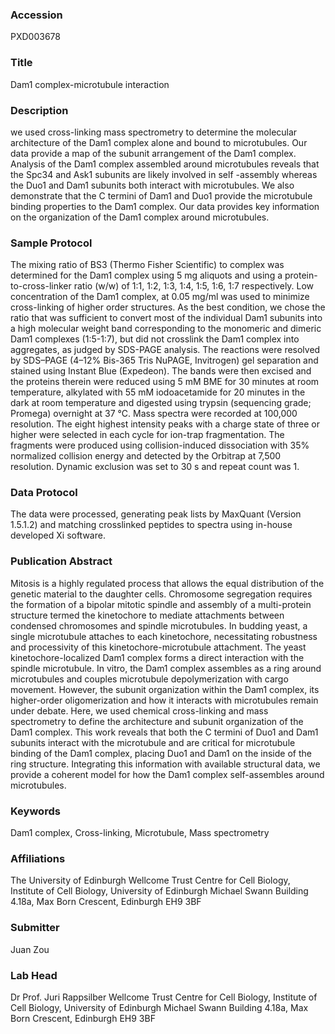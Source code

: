 ### Accession
PXD003678

### Title
Dam1 complex-microtubule interaction

### Description
we used cross-linking mass spectrometry to determine the molecular architecture of the Dam1 complex alone and bound to microtubules. Our data provide a map of the subunit  arrangement of the Dam1 complex.  Analysis of the Dam1 complex assembled around microtubules reveals that the Spc34 and Ask1 subunits are likely involved in  self -assembly whereas the Duo1 and Dam1 subunits both interact with microtubules. We also demonstrate that the C termini of Dam1 and Duo1 provide the microtubule binding properties to the Dam1 complex. Our data provides key information on the organization of the Dam1 complex around microtubules.

### Sample Protocol
The mixing ratio of BS3 (Thermo Fisher Scientific) to complex was determined for the Dam1 complex using 5 mg aliquots and using a protein-to-cross-linker ratio (w/w) of 1:1, 1:2, 1:3, 1:4, 1:5, 1:6, 1:7 respectively. Low concentration of the Dam1 complex, at 0.05 mg/ml was used to minimize cross-linking of higher order structures. As the  best condition, we chose the ratio that was sufficient to convert most of the individual Dam1 subunits into a high molecular weight band corresponding to the monomeric and dimeric Dam1 complexes (1:5-1:7), but did not crosslink the Dam1 complex into aggregates, as judged by SDS-PAGE analysis. The reactions were resolved by  SDS–PAGE (4–12% Bis-365 Tris NuPAGE, Invitrogen) gel separation and stained using Instant Blue (Expedeon). The bands were then excised and the proteins therein were reduced using 5 mM BME for 30 minutes at room temperature, alkylated with 55 mM iodoacetamide for 20 minutes in the dark at room temperature and digested using trypsin (sequencing grade; Promega) overnight at 37 °C. Mass spectra were recorded at 100,000 resolution. The eight highest intensity peaks with a charge state of three or higher were selected in each cycle for ion-trap fragmentation. The fragments were produced using collision-induced dissociation with 35% normalized collision energy and detected by the Orbitrap at 7,500 resolution. Dynamic exclusion was set to 30 s and repeat count was 1.

### Data Protocol
The data were processed, generating peak lists by MaxQuant (Version 1.5.1.2) and matching crosslinked peptides to spectra using in-house developed Xi software.

### Publication Abstract
Mitosis is a highly regulated process that allows the equal distribution of the genetic material to the daughter cells. Chromosome segregation requires the formation of a bipolar mitotic spindle and assembly of a multi-protein structure termed the kinetochore to mediate attachments between condensed chromosomes and spindle microtubules. In budding yeast, a single microtubule attaches to each kinetochore, necessitating robustness and processivity of this kinetochore-microtubule attachment. The yeast kinetochore-localized Dam1 complex forms a direct interaction with the spindle microtubule. In vitro, the Dam1 complex assembles as a ring around microtubules and couples microtubule depolymerization with cargo movement. However, the subunit organization within the Dam1 complex, its higher-order oligomerization and how it interacts with microtubules remain under debate. Here, we used chemical cross-linking and mass spectrometry to define the architecture and subunit organization of the Dam1 complex. This work reveals that both the C termini of Duo1 and Dam1 subunits interact with the microtubule and are critical for microtubule binding of the Dam1 complex, placing Duo1 and Dam1 on the inside of the ring structure. Integrating this information with available structural data, we provide a coherent model for how the Dam1 complex self-assembles around microtubules.

### Keywords
Dam1 complex, Cross-linking, Microtubule, Mass spectrometry

### Affiliations
The University of Edinburgh
Wellcome Trust Centre for Cell Biology, Institute of Cell Biology, University of Edinburgh Michael Swann Building 4.18a, Max Born Crescent, Edinburgh EH9 3BF

### Submitter
Juan Zou

### Lab Head
Dr Prof. Juri Rappsilber
Wellcome Trust Centre for Cell Biology, Institute of Cell Biology, University of Edinburgh Michael Swann Building 4.18a, Max Born Crescent, Edinburgh EH9 3BF



